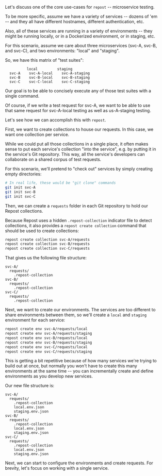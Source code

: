 Let's discuss one of the core use-cases for `repost` -- microservice testing.

To be more specific, assume we have a variety of services -- dozens of 'em -- and they all have different hostnames, different authentication, etc.

Also, all of these services are running in a variety of environments -- they might be running locally, or in a Dockerized environment, or in staging, etc.

For this scenario, assume we care about three microservices (svc-A, svc-B, and svc-C), and two environments: "local" and "staging".

So, we have this matrix of "test suites":

```
          local         staging
  svc-A    svc-A-local    svc-A-staging
  svc-B    svc-B-local    svc-B-staging
  svc-C    svc-C-local    svc-C-staging
```

Our goal is to be able to concisely execute any of those test suites with a single command.

Of course, if we write a test request for svc-A, we want to be able to use that same request for svc-A-local testing as well as us-A-staging testing.

Let's see how we can accomplish this with `repost`.

First, we want to create collections to house our requests. In this case, we want one collection per service.

While we could put all those collections in a single place, it often makes sense to put each service's collection "into the service", e.g. by putting it in the service's Git repository. This way, all the service's developers can collaborate on a shared corpus of test requests.

For this scenario, we'll pretend to "check out" services by simply creating empty directories:

```bash
# In real life, these would be "git clone" commands
git init svc-A
git init svc-B
git init svc-C
```

Then, we can create a `requests` folder in each Git repository to hold our Repost collections.

Because Repost uses a hidden `.repost-collection` indicator file to detect collections, it also provides a `repost create collection` command that should be used to create collections:

```bash
repost create collection svc-A/requests
repost create collection svc-B/requests
repost create collection svc-C/requests
```

That gives us the following file structure:

```
svc-A/
  requests/
    .repost-collection
svc-B/
  requests/
    .repost-collection
svc-C/
  requests/
    .repost-collection
```

Next, we want to create our environments. The services are too different to share environments between them, so we'll create a `local` and `staging` environment for each service:

```bash
repost create env svc-A/requests/local
repost create env svc-A/requests/staging
repost create env svc-B/requests/local
repost create env svc-B/requests/staging
repost create env svc-C/requests/local
repost create env svc-C/requests/staging
```

This is getting a bit repetitive because of how many services we're trying to build out at once, but normally you won't have to create this many environments at the same time -- you can incrementally create and define environments as you develop new services.

Our new file structure is:

```
svc-A/
  requests/
    .repost-collection
    local.env.json
    staging.env.json
svc-B/
  requests/
    .repost-collection
    local.env.json
    staging.env.json
svc-C/
  requests/
    .repost-collection
    local.env.json
    staging.env.json
```

Next, we can start to configure the environments and create requests. For brevity, let's focus on working with a single service.
